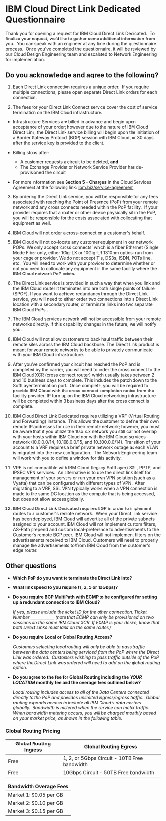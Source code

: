 # IBM Cloud Direct Link Dedicated Questionnaire

Thank you for opening a request for IBM Cloud Direct Link Dedicated.  To finalize your request, we’d like to gather some additional information from you.  You can speak with an engineer at any time during the questionnaire process.  Once you've completed the questionnaire, it will be reviewed by our Cloud Design Engineering team and escalated to Network Engineering for implementation.

## Do you acknowledge and agree to the following?

1. Each Direct Link connection requires a unique order.  If you require multiple connections, please open separate Direct Link orders for each connection.

2. The fees for your Direct Link Connect service cover the cost of service termination on the IBM Cloud infrastructure. 

 * Infrastructure Services are billed in advance and begin upon acceptance of your order; however due to the nature of IBM Cloud Direct Link, the Direct Link service billing will begin upon the initiation of a Border Gateway Protocol (BGP) session with IBM Cloud, or 30 days after the service key is provided to the client. 

 * Billing stops after:
   * A customer requests a circuit to be deleted, **and** 
   * The Exchange Provider or Network Service Provider has de-provisioned the circuit.
  * For more information see **Section 5 - Charges** in the Cloud Services Agreement at the following link: [ibm.biz/service-agreement](ibm.biz/service-agreement)

3. By ordering the Direct Link service, you will be responsible for any fees associated with reaching the Point of Presence (PoP) from your remote network and any cross connects needed within the PoP facility.  If your provider requires that a router or other device physically sit in the PoP, you will be responsible for the costs associated with collocating that equipment as well. 

4. IBM Cloud will not order a cross-connect on a customer's behalf.

5. IBM Cloud will not co-locate any customer equipment in our network POPs. We only accept ‘cross connects’ which is a fiber Ethernet (Single Mode Fiber only, either 1Gig-LX or 10Gig-LR 1310nm optics) run from your cage or provider. We do not accept T1s, DS3s, ISDN, POTs line, etc.  You will need to work with your provider to determine whether or not you need to collocate any equipment in the same facility where the IBM Cloud network PoP exists.

6. The Direct Link service is provided in such a way that when you link and the IBM Cloud router it terminates into are both single points of failure (SPOF). If you want to achieve redundancy through the Direct Link service, you will need to either order two connections into a Direct Link location with a secondary router, or terminate links into two separate IBM Cloud PoPs .

7. The IBM Cloud services network will not be accessible from your remote networks directly. If this capability changes in the future, we will notify you.

8. IBM Cloud will not allow customers to back haul traffic between their remote sites across the IBM Cloud backbone. The Direct Link product is meant for your remote networks to be able to privately communicate with your IBM Cloud infrastructure.

9. After you’ve confirmed your circuit has reached the PoP and is completed by the carrier, you will need to order the cross connect to the IBM Cloud XCR (cross connect router) which usually takes between 2 and 10 business days to complete. This includes the patch down to the SoftLayer termination port.  Once complete, you will be required to provide IBM Cloud with the cross connect completion notice from the facility provider. IP turn up on the IBM Cloud networking infrastructure will be completed within 3 business days after the cross connect is complete.

10. IBM Cloud Direct Link Dedicated requires utilizing a VRF (Virtual Routing and Forwarding) instance.  This allows the customer to define their own remote IP addresses for use in their remote network; however, you must be aware that if you utilize the 10.x.x.x network you still cannot overlap with your hosts within IBM Cloud nor with the IBM Cloud services network (10.0.0.0/14, 10.198.0.0/15, and 10.200.0.0/14). Transition of your account to a VRF requires a brief private network outage as each VLAN is migrated into the new configuration.  The Network Engineering team will work with you to define a window for this activity.

11. VRF is not compatible with IBM Cloud (legacy SoftLayer) SSL, PPTP, and IPSEC VPN services.  An alternative is to use the direct link itself for management of your servers or run your own VPN solution (such as a Vyatta) that can be configured with different types of VPN.  After migrating to a VRF, SSL VPN typically works when a VPN connection is made to the same DC location as the compute that is being accessed, but does not allow access globally.

12. IBM Cloud Direct Link Dedicated requires BGP in order to implement routes to a customer's remote network.  When your Direct Link service has been deployed, IBM Cloud will advertise all of the private subnets assigned to your account. IBM Cloud will not implement custom filters, AS-Path prepend and custom local-preference to advertisements to the Customer's remote BGP peer. IBM Cloud will not implement filters on the advertisements received to IBM Cloud. Customers will need to properly manage the advertisements to/from IBM Cloud from the customer's edge router. 

## Other questions

* **Which PoP do you want to terminate the Direct Link into?**

* **What link speed to you require (1, 2, 5 or 10Gbps)?**

* **Do you require BGP MultiPath with ECMP to be configured for setting up a redundant connection to IBM Cloud?**  

    _If yes, please include the ticket ID for the other connection. Ticket Number ____________  (note that ECMP can only be provisioned on two sessions on the same IBM Cloud XCR.  If ECMP is your desire, know that both Direct Links must land on the same router.)_

* **Do you require Local or Global Routing Access?**

    _Customers selecting local routing will only be able to pass traffic between the data centers being serviced from the PoP where the Direct Link was ordered.  Customers wishing to pass traffic outside of the PoP where the Direct Link was ordered will need to add on the global routing option._

* **Do you agree to the fee for Global Routing including the _YOUR LOCATION_ monthly fee and the overage fees outlined below?**

    _Local routing includes access to all of the Data Centers connected directly to the PoP and provides unlimited ingress/egress traffic.  Global routing expands access to include all IBM Cloud’s data centers globally.  Bandwidth is metered when the service can meter traffic. When bandwidth metering occurs, you will be charged monthly based on your market price, as shown in the following table._


### Global Routing Pricing

| Global Routing Ingress | Global Routing Egress |
|---|---|
| Free | 1, 2, or 5Gbps Circuit - 10TB Free bandwidth |
| Free | 10Gbps Circuit - 50TB Free bandwidth |


| Bandwidth Overage Fees |
|---|
| Market 1: $0.05 per GB |
| Market 2: $0.10 per GB |
| Market 3: $0.15 per GB |
